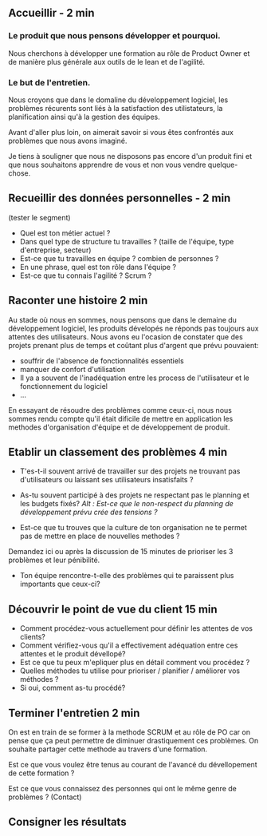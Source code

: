## Accueillir - 2 min

### Le produit que nous pensons développer et pourquoi.

Nous cherchons à développer une formation au rôle de Product Owner et de manière plus générale aux outils de le lean et de l'agilité.

### Le but de l'entretien.

Nous croyons que dans le domaline du développement logiciel, les problèmes récurents sont liés à la satisfaction des utilistateurs, la planification ainsi qu'à la gestion des équipes.

Avant d'aller plus loin, on aimerait savoir si vous êtes confrontés aux problèmes que nous avons imaginé.

Je tiens à souligner que nous ne disposons pas encore d'un produit fini et que nous souhaitons apprendre de vous et non vous vendre quelque-chose.

## Recueillir des données personnelles - 2 min

(tester le segment)

- Quel est ton métier actuel ?
- Dans quel type de structure tu travailles ? (taille de l'équipe, type d'entreprise, secteur)
- Est-ce que tu travailles en équipe ? combien de personnes ?
- En une phrase, quel est ton rôle dans l'équipe ?
- Est-ce que tu connais l'agilité ? Scrum ?

## Raconter une histoire 2 min

Au stade où nous en sommes, nous pensons que dans le demaine du développement logiciel, les produits dévelopés ne réponds pas toujours aux attentes des utilisateurs.
Nous avons eu l'ocasion de constater que des projets prenant plus de temps et coûtant plus d'argent que prévu pouvaient:

- souffrir de l'absence de fonctionnalités essentiels
- manquer de confort d'utilisation
- Il ya a souvent de l'inadéquation entre les process de l'utilisateur et le fonctionnement du logiciel
- ...

En essayant de résoudre des problèmes comme ceux-ci, nous nous sommes rendu compte qu'il était dificile de mettre en application les methodes d'organisation d'équipe et de développement de produit.

## Etablir un classement des problèmes 4 min

- T'es-t-il souvent arrivé de travailler sur des projets ne trouvant pas d'utilisateurs ou laissant ses utilisateurs insatisfaits ?

- As-tu souvent participé à des projets ne respectant pas le planning et les budgets fixés?
*Alt : Est-ce que le non-respect du planning de développement prévu crée des tensions ?*

- Est-ce que tu trouves que la culture de ton organisation ne te permet pas de mettre en place de nouvelles methodes ?

Demandez ici ou après la discussion de 15 minutes de prioriser les 3 problèmes et leur pénibilité.

- Ton équipe rencontre-t-elle des problèmes qui te paraissent plus importants que ceux-ci?

## Découvrir le point de vue du client 15 min

- Comment procédez-vous actuellement pour définir les attentes de vos clients?
- Comment vérifiez-vous qu'il a effectivement adéquation entre ces attentes et le produit dévellopé?
- Est ce que tu peux m'epliquer plus en détail comment vou procédez ?
- Quelles méthodes tu utilise pour prioriser / planifier / améliorer vos méthodes ?
- Si oui, comment as-tu procédé?

## Terminer l'entretien 2 min 

On est en train de se former à la methode SCRUM et au rôle de PO car on pense que ça peut permettre de diminuer drastiquement ces problèmes.
On souhaite partager cette methode au travers d'une formation.

Est ce que vous voulez être tenus au courant de l'avancé du dévellopement de cette formation ?

Est ce que vous connaissez des personnes qui ont le même genre de problèmes ? (Contact)

## Consigner les résultats
